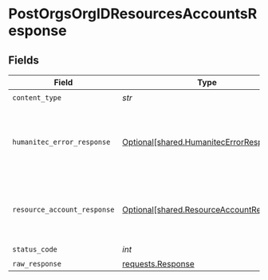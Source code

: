 # PostOrgsOrgIDResourcesAccountsResponse


## Fields

| Field                                                                                      | Type                                                                                       | Required                                                                                   | Description                                                                                |
| ------------------------------------------------------------------------------------------ | ------------------------------------------------------------------------------------------ | ------------------------------------------------------------------------------------------ | ------------------------------------------------------------------------------------------ |
| `content_type`                                                                             | *str*                                                                                      | :heavy_check_mark:                                                                         | N/A                                                                                        |
| `humanitec_error_response`                                                                 | [Optional[shared.HumanitecErrorResponse]](../../models/shared/humanitecerrorresponse.md)   | :heavy_minus_sign:                                                                         | One or more request parameters is missing or invalid.<br/><br/>                            |
| `resource_account_response`                                                                | [Optional[shared.ResourceAccountResponse]](../../models/shared/resourceaccountresponse.md) | :heavy_minus_sign:                                                                         | The newly created Resources Account details.<br/><br/>                                     |
| `status_code`                                                                              | *int*                                                                                      | :heavy_check_mark:                                                                         | N/A                                                                                        |
| `raw_response`                                                                             | [requests.Response](https://requests.readthedocs.io/en/latest/api/#requests.Response)      | :heavy_minus_sign:                                                                         | N/A                                                                                        |